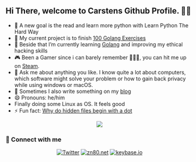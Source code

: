 ## Hi There, welcome to Carstens Github Profile. 🙋‍♂️

- 🔭 A new goal is the read and learn more python with Learn Python The Hard Way
- 🔭 My current project is to finish [100 Golang Exercises](//github.com/cblte/100-golang-exercises)
- 🌱 Beside that I’m currently learning <a href="//golang.org">Golang</a> and improving my ethical hacking skills
- 🎮 Been a Gamer since i can barely remember 🤷🏾‍♂️, you can hit me up on [Steam](//steamcommunity.com/id/cbrueggenolte).
- 💬 Ask me about anything you like. I know quite a lot about computers, which software might solve your problem or how to gain back privacy while using windows or macOS.
- 📝 Sometimes I also write something on my [blog](//cbrueggenolte.de)
- 😄 Pronouns: he/him
- Finally doing some Linux as OS. It feels good
- ⚡ Fun fact: [Why do hidden files begin with a dot](//catonmat.net/unix-hidden-files)

<p align="center"> 
  <img src="https://github-readme-streak-stats.herokuapp.com?user=cblte" />
</p>

### 👋 Connect with me

<!-- Badges template - https://github.com/badges/shields -->

<p align="center">
  <a href="https://twitter.com/cblte"><img alt="Twitter" title="Twitter" src="https://img.shields.io/badge/-Twitter-1DA1F2?style=for-the-badge&logo=twitter&logoColor=white"/></a>
  <a href="https://cbrueggenolte.de/"><img alt="zn80.net" title="Carstens Blog" src="https://img.shields.io/badge/cbrueggenolte.de-GREEN.svg?&style=for-the-badge&logo=cbrueggenolte.de&logoColor=white"></a>
  <a href="https://keybase.io/cblte"><img alt="keybase.io" title="cblte on keybase.io" src="https://img.shields.io/badge/keybase.io-orange.svg?&style=for-the-badge&logo=dev.to&logoColor=white"></a>
</p>


<!--
**cblte/cblte** is a ✨ _special_ ✨ repository because its `README.md` (this file) appears on your GitHub profile.

<a href="https://dev.to/cblte"><img alt="Dev.to" title="cblte Dev.to" src="https://img.shields.io/badge/DEV.TO-3835D3.svg?&style=for-the-badge&logo=dev.to&logoColor=white"></a>

Here are some ideas to get you started:

- 🔭 I’m currently working on ...
- 🌱 I’m currently learning ...
- 👯 I’m looking to collaborate on ...
- 🤔 I’m looking for help with ...
- 💬 Ask me about ...
- 📫 How to reach me: ...
- 😄 Pronouns: ...
- ⚡ Fun fact: ...
-->
